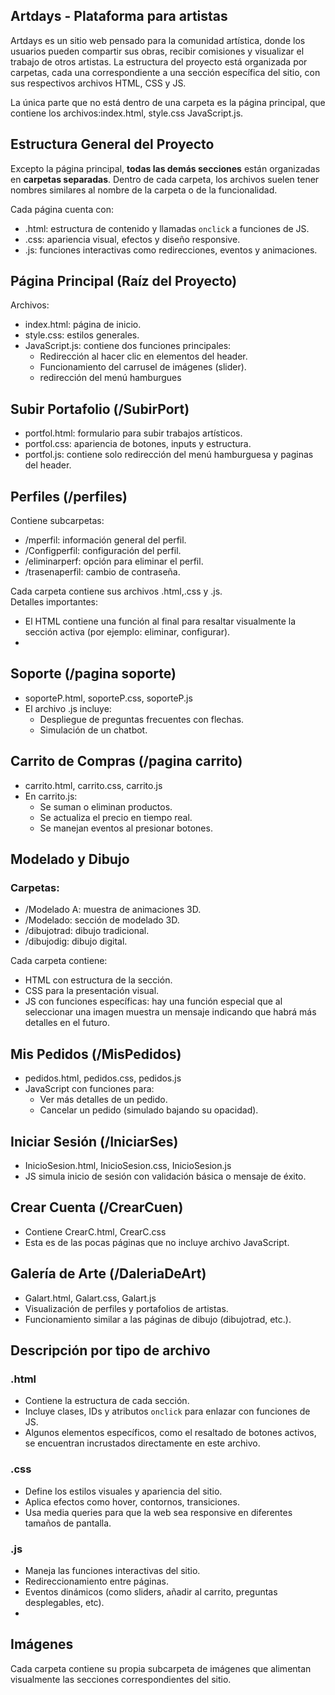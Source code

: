 ## Artdays - Plataforma para artistas
Artdays es un sitio web pensado para la comunidad artística, donde los usuarios pueden compartir sus obras, recibir comisiones y visualizar el trabajo de otros artistas. 
La estructura del proyecto está organizada por carpetas, cada una correspondiente a una sección específica del sitio, con sus respectivos archivos HTML, CSS y JS.

La única parte que no está dentro de una carpeta es la página principal, que contiene los archivos:index.html, style.css JavaScript.js.

## Estructura General del Proyecto

Excepto la página principal, **todas las demás secciones** están organizadas en **carpetas separadas**. 
Dentro de cada carpeta, los archivos suelen tener nombres similares al nombre de la carpeta o de la funcionalidad.

Cada página cuenta con:

- .html: estructura de contenido y llamadas `onclick` a funciones de JS.
- .css: apariencia visual, efectos y diseño responsive.
- .js: funciones interactivas como redirecciones, eventos y animaciones.

## Página Principal (Raíz del Proyecto)

Archivos:

- index.html: página de inicio.
- style.css: estilos generales.
- JavaScript.js: contiene dos funciones principales:
  - Redirección al hacer clic en elementos del header.
  - Funcionamiento del carrusel de imágenes (slider).
  - redirección del menú hamburgues

## Subir Portafolio (/SubirPort)

- portfol.html: formulario para subir trabajos artísticos.
- portfol.css: apariencia de botones, inputs y estructura.
- portfol.js: contiene solo redirección del menú hamburguesa y paginas del header.

## Perfiles (/perfiles)

Contiene subcarpetas:

- /mperfil: información general del perfil.
- /Configperfil: configuración del perfil.
- /eliminarperf: opción para eliminar el perfil.
- /trasenaperfil: cambio de contraseña.

Cada carpeta contiene sus archivos .html,.css y .js.  
Detalles importantes:
- El HTML contiene una función al final para resaltar visualmente la sección activa (por ejemplo: eliminar, configurar).
- 
## Soporte (/pagina soporte)

- soporteP.html, soporteP.css, soporteP.js
- El archivo .js incluye:
  - Despliegue de preguntas frecuentes con flechas.
  - Simulación de un chatbot.

## Carrito de Compras (/pagina carrito)

- carrito.html, carrito.css, carrito.js
- En carrito.js:
  - Se suman o eliminan productos.
  - Se actualiza el precio en tiempo real.
  - Se manejan eventos al presionar botones.

## Modelado y Dibujo
### Carpetas:
- /Modelado A: muestra de animaciones 3D.
- /Modelado: sección de modelado 3D.
- /dibujotrad: dibujo tradicional.
- /dibujodig: dibujo digital.

Cada carpeta contiene:
- HTML con estructura de la sección.
- CSS para la presentación visual.
- JS con funciones específicas: hay una función especial que al seleccionar una imagen muestra un mensaje indicando que habrá más detalles en el futuro.

## Mis Pedidos (/MisPedidos)

- pedidos.html, pedidos.css, pedidos.js
- JavaScript con funciones para:
  - Ver más detalles de un pedido.
  - Cancelar un pedido (simulado bajando su opacidad).

## Iniciar Sesión (/IniciarSes)

- InicioSesion.html, InicioSesion.css, InicioSesion.js
- JS simula inicio de sesión con validación básica o mensaje de éxito.

## Crear Cuenta (/CrearCuen)

- Contiene CrearC.html, CrearC.css
- Esta es de las pocas páginas que no incluye archivo JavaScript.

## Galería de Arte (/DaleriaDeArt)

- Galart.html, Galart.css, Galart.js
- Visualización de perfiles y portafolios de artistas.
- Funcionamiento similar a las páginas de dibujo (dibujotrad, etc.).

## Descripción por tipo de archivo

### .html
- Contiene la estructura de cada sección.
- Incluye clases, IDs y atributos `onclick` para enlazar con funciones de JS.
- Algunos elementos específicos, como el resaltado de botones activos, se encuentran incrustados directamente en este archivo.

### .css
- Define los estilos visuales y apariencia del sitio.
- Aplica efectos como hover, contornos, transiciones.
- Usa media queries para que la web sea responsive en diferentes tamaños de pantalla.

### .js
- Maneja las funciones interactivas del sitio.
- Redireccionamiento entre páginas.
- Eventos dinámicos (como sliders, añadir al carrito, preguntas desplegables, etc).
- 
## Imágenes
Cada carpeta contiene su propia subcarpeta de imágenes que alimentan visualmente las secciones correspondientes del sitio.

